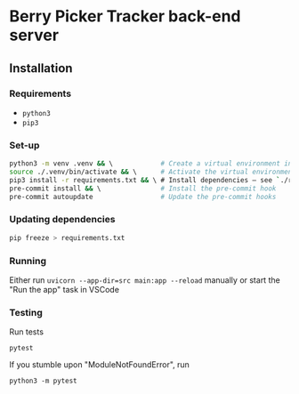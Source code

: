 # Berry Picker Tracker back-end server

## Installation

### Requirements

- `python3`
- `pip3`

### Set-up

```bash
python3 -m venv .venv && \            # Create a virtual environment in `./.venv`
source ./.venv/bin/activate && \      # Activate the virtual environment
pip3 install -r requirements.txt && \ # Install dependencies — see `./requirements.txt` for more info
pre-commit install && \               # Install the pre-commit hook
pre-commit autoupdate                 # Update the pre-commit hooks
```

### Updating dependencies

```bash
pip freeze > requirements.txt
```

### Running

Either run `uvicorn --app-dir=src main:app --reload` manually or start the "Run the app" task in VSCode

### Testing

Run tests

```
pytest
```
If you stumble upon "ModuleNotFoundError", run

```
python3 -m pytest
```
